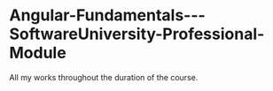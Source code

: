 # Angular-Fundamentals---SoftwareUniversity-Professional-Module

All my works throughout the duration of the course.
